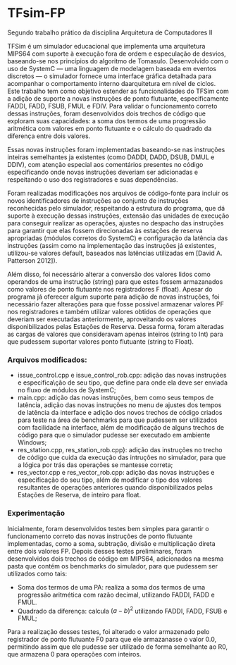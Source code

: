 # TFsim-FP
Segundo trabalho prático da disciplina Arquitetura de Computadores II

TFSim é um simulador educacional que implementa uma arquitetura MIPS64 com suporte à execução fora de ordem e especulação de desvios, baseando-se nos princípios do algoritmo de Tomasulo. Desenvolvido com o uso de SystemC — uma linguagem de modelagem baseada em eventos discretos — o simulador fornece uma interface gráfica detalhada para acompanhar o comportamento interno daarquitetura em nível de ciclos.
Este trabalho tem como objetivo estender as funcionalidades do TFSim com a adição de suporte a novas instruções de ponto flutuante, especificamente FADDI, FADD, FSUB, FMUL e FDIV. Para validar o funcionamento correto dessas instruções, foram desenvolvidos dois trechos de código que exploram suas capacidades: a soma dos termos de uma progressão aritmética com valores em ponto flutuante e o cálculo do quadrado da diferença entre dois valores.

Essas novas instruções foram implementadas baseando-se nas instruções inteiras semelhantes ja existentes (como DADDI, DADD, DSUB, DMUL e DDIV), com atenção especial aos comentários presentes no código especificando onde novas instruções deveriam ser adicionadas e respeitando o uso dos registradores e suas dependências. 

Foram realizadas modificações nos arquivos de código-fonte para incluir os novos identificadores de instruções ao conjunto de instruções reconhecidas pelo simulador, respeitando a estrutura do programa, que dá suporte à execução dessas instruções, extensão das unidades de execução para conseguir realizar as operações, ajustes no despacho das instruções para garantir que elas fossem direcionadas às estações de reserva apropriadas (módulos corretos do SystemC) e configuração da latência das instruções (assim como na implementação das instruções já existentes, utilizou-se valores default, baseados nas latências utilizadas em [David A. Patterson 2012]).

Além disso, foi necessário alterar a conversão dos valores lidos como operandos de uma instrução (string) para que estes fossem armazanados como valores de ponto flutuante nos registradores F (float). Apesar do programa já oferecer algum suporte para adição de novas instruções, foi necessário fazer alterações para que fosse possivel armazenar valores PF nos registradores e também utilizar valores obtidos de operações que deveriam ser executadas anteriormente, aproveitando os valores disponibilizados pelas Estações de Reserva. Dessa forma, foram alteradas as cargas de valores que consideravam apenas inteiros (string to Int) para que pudessem suportar valores ponto flutuante (string to Float).

### Arquivos modificados:
- issue_control.cpp e issue_control_rob.cpp: adição das novas instruções e especifica\ção de seu tipo, que define para onde ela deve ser enviada no fluxo de módulos de SystemC;
- main.cpp: adição das novas instruções, bem como seus tempos de latência, adição das novas instruções no menu de ajustes dos tempos de latência da interface e adição dos novos trechos de código criados para teste na área de benchmarks para que pudessem ser utilizados com facilidade na interface, além de modificação de alguns trechos de código para que o simulador pudesse ser executado em ambiente Windows;
- res_station.cpp, res_station_rob.cpp}: adição das instruções no trecho de código que cuida da execução das intruções no simulador, para que a lógica por trás das operações se mantesse correta;
- res_vector.cpp e res_vector_rob.cpp: adição das novas instruções e especificação do seu tipo, além de modificar o tipo dos valores resultantes de operações anteriores quando disponibilizados pelas Estações de Reserva, de inteiro para float.

### Experimentação
Inicialmente, foram desenvolvidos testes bem simples para garantir o funcionamento correto das novas instruções de ponto flutuante implementadas, como a soma, subtração, divisão e multiplicação direta entre dois valores FP. Depois desses testes preliminares, foram desenvolvidos dois trechos de código em MIPS64, adicionados na mesma pasta que contém os benchmarks do simulador, para que pudessem ser utilizados como tais:

- Soma dos termos de uma PA: realiza a soma dos termos de uma progressão aritmética com razão decimal, utilizando FADDI, FADD e FMUL.
- Quadrado da diferença: calcula $(a - b)^2$ utilizando FADDI, FADD, FSUB e FMUL;

Para a realização desses testes, foi alterado o valor armazenado pelo registrador de ponto flutuante F0 para que ele armazanasse o valor 0.0, permitindo assim que ele pudesse ser utilizado de forma semelhante ao R0, que armazena 0 para operações com inteiros. 
